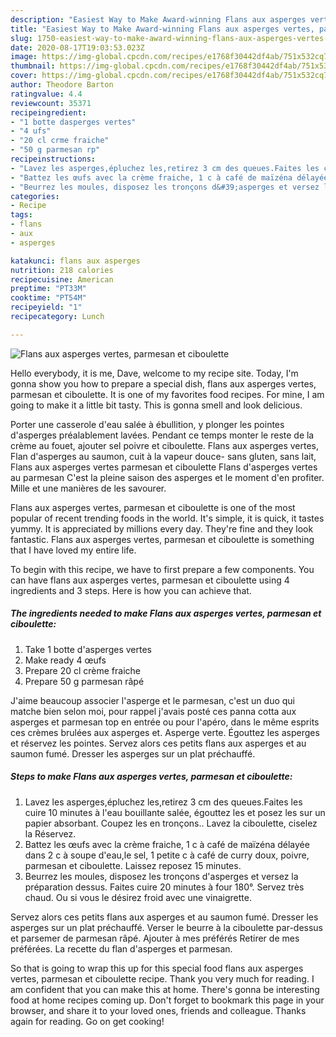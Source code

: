 ```yaml
---
description: "Easiest Way to Make Award-winning Flans aux asperges vertes, parmesan et ciboulette"
title: "Easiest Way to Make Award-winning Flans aux asperges vertes, parmesan et ciboulette"
slug: 1750-easiest-way-to-make-award-winning-flans-aux-asperges-vertes-parmesan-et-ciboulette
date: 2020-08-17T19:03:53.023Z
image: https://img-global.cpcdn.com/recipes/e1768f30442df4ab/751x532cq70/flans-aux-asperges-vertes-parmesan-et-ciboulette-photo-principale-de-la-recette.jpg
thumbnail: https://img-global.cpcdn.com/recipes/e1768f30442df4ab/751x532cq70/flans-aux-asperges-vertes-parmesan-et-ciboulette-photo-principale-de-la-recette.jpg
cover: https://img-global.cpcdn.com/recipes/e1768f30442df4ab/751x532cq70/flans-aux-asperges-vertes-parmesan-et-ciboulette-photo-principale-de-la-recette.jpg
author: Theodore Barton
ratingvalue: 4.4
reviewcount: 35371
recipeingredient:
- "1 botte dasperges vertes"
- "4 ufs"
- "20 cl crme fraiche"
- "50 g parmesan rp"
recipeinstructions:
- "Lavez les asperges,épluchez les,retirez 3 cm des queues.Faites les cuire 10 minutes à l&#39;eau bouillante salée, égouttez les et posez les sur un papier absorbant. Coupez les en tronçons.. Lavez la ciboulette, ciselez la Réservez."
- "Battez les œufs avec la crème fraiche, 1 c à café de maïzéna délayée dans 2 c à soupe d&#39;eau,le sel, 1 petite c à café de curry doux, poivre, parmesan et ciboulette. Laissez reposez 15 minutes."
- "Beurrez les moules, disposez les tronçons d&#39;asperges et versez la préparation dessus. Faites cuire 20 minutes à four 180°. Servez très chaud. Ou si vous le désirez froid avec une vinaigrette."
categories:
- Recipe
tags:
- flans
- aux
- asperges

katakunci: flans aux asperges 
nutrition: 218 calories
recipecuisine: American
preptime: "PT33M"
cooktime: "PT54M"
recipeyield: "1"
recipecategory: Lunch

---
```



![Flans aux asperges vertes, parmesan et ciboulette](https://img-global.cpcdn.com/recipes/e1768f30442df4ab/751x532cq70/flans-aux-asperges-vertes-parmesan-et-ciboulette-photo-principale-de-la-recette.jpg)

Hello everybody, it is me, Dave, welcome to my recipe site. Today, I'm gonna show you how to prepare a special dish, flans aux asperges vertes, parmesan et ciboulette. It is one of my favorites food recipes. For mine, I am going to make it a little bit tasty. This is gonna smell and look delicious.

Porter une casserole d&#39;eau salée à ébullition, y plonger les pointes d&#39;asperges préalablement lavées. Pendant ce temps monter le reste de la crème au fouet, ajouter sel poivre et ciboulette. Flans aux asperges vertes, Flan d&#39;asperges au saumon, cuit à la vapeur douce- sans gluten, sans lait, Flans aux asperges vertes parmesan et ciboulette Flans d&#39;asperges vertes au parmesan C&#39;est la pleine saison des asperges et le moment d&#39;en profiter. Mille et une manières de les savourer.

Flans aux asperges vertes, parmesan et ciboulette is one of the most popular of recent trending foods in the world. It's simple, it is quick, it tastes yummy. It is appreciated by millions every day. They're fine and they look fantastic. Flans aux asperges vertes, parmesan et ciboulette is something that I have loved my entire life.


To begin with this recipe, we have to first prepare a few components. You can have flans aux asperges vertes, parmesan et ciboulette using 4 ingredients and 3 steps. Here is how you can achieve that.

<!--inarticleads1-->

##### The ingredients needed to make Flans aux asperges vertes, parmesan et ciboulette:

1. Take 1 botte d&#39;asperges vertes
1. Make ready 4 œufs
1. Prepare 20 cl crème fraiche
1. Prepare 50 g parmesan râpé


J&#39;aime beaucoup associer l&#39;asperge et le parmesan, c&#39;est un duo qui matche bien selon moi, pour rappel j&#39;avais posté ces panna cotta aux asperges et parmesan top en entrée ou pour l&#39;apéro, dans le même esprits ces crèmes brulées aux asperges et. Asperge verte. Égouttez les asperges et réservez les pointes. Servez alors ces petits flans aux asperges et au saumon fumé. Dresser les asperges sur un plat préchauffé. 

<!--inarticleads2-->

##### Steps to make Flans aux asperges vertes, parmesan et ciboulette:

1. Lavez les asperges,épluchez les,retirez 3 cm des queues.Faites les cuire 10 minutes à l&#39;eau bouillante salée, égouttez les et posez les sur un papier absorbant. Coupez les en tronçons.. Lavez la ciboulette, ciselez la Réservez.
1. Battez les œufs avec la crème fraiche, 1 c à café de maïzéna délayée dans 2 c à soupe d&#39;eau,le sel, 1 petite c à café de curry doux, poivre, parmesan et ciboulette. Laissez reposez 15 minutes.
1. Beurrez les moules, disposez les tronçons d&#39;asperges et versez la préparation dessus. Faites cuire 20 minutes à four 180°. Servez très chaud. Ou si vous le désirez froid avec une vinaigrette.


Servez alors ces petits flans aux asperges et au saumon fumé. Dresser les asperges sur un plat préchauffé. Verser le beurre à la ciboulette par-dessus et parsemer de parmesan râpé. Ajouter à mes préférés Retirer de mes préférées. La recette du flan d&#39;asperges et parmesan. 

So that is going to wrap this up for this special food flans aux asperges vertes, parmesan et ciboulette recipe. Thank you very much for reading. I am confident that you can make this at home. There's gonna be interesting food at home recipes coming up. Don't forget to bookmark this page in your browser, and share it to your loved ones, friends and colleague. Thanks again for reading. Go on get cooking!
